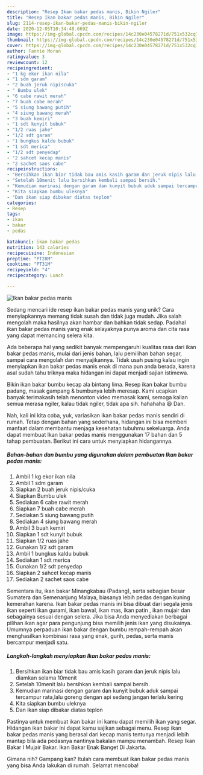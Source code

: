 ```yaml
---
description: "Resep Ikan bakar pedas manis, Bikin Ngiler"
title: "Resep Ikan bakar pedas manis, Bikin Ngiler"
slug: 2114-resep-ikan-bakar-pedas-manis-bikin-ngiler
date: 2020-12-05T10:34:48.669Z
image: https://img-global.cpcdn.com/recipes/14c230e04578271d/751x532cq70/ikan-bakar-pedas-manis-foto-resep-utama.jpg
thumbnail: https://img-global.cpcdn.com/recipes/14c230e04578271d/751x532cq70/ikan-bakar-pedas-manis-foto-resep-utama.jpg
cover: https://img-global.cpcdn.com/recipes/14c230e04578271d/751x532cq70/ikan-bakar-pedas-manis-foto-resep-utama.jpg
author: Fannie Moran
ratingvalue: 3
reviewcount: 12
recipeingredient:
- "1 kg ekor ikan nila"
- "1 sdm garam"
- "2 buah jeruk nipiscuka"
- " Bumbu ulek"
- "6 cabe rawit merah"
- "7 buah cabe merah"
- "5 siung bawang putih"
- "4 siung bawang merah"
- "3 buah kemiri"
- "1 sdt kunyit bubuk"
- "1/2 ruas jahe"
- "1/2 sdt garam"
- "1 bungkus kaldu bubuk"
- "1 sdt merica"
- "1/2 sdt penyedap"
- "2 sahcet kecap manis"
- "2 sachet saos cabe"
recipeinstructions:
- "Bersihkan ikan biar tidak bau amis kasih garam dan jeruk nipis lalu diamkan selama 10menit"
- "Setelah 10menit lalu bersihkan kembali sampai bersih."
- "Kemudian marinasi dengan garam dan kunyit bubuk aduk sampai tercampur rata,lalu goreng dengan api sedang jangan terlalu kering"
- "Kita siapkan bumbu uleknya"
- "Dan ikan siap dibakar diatas teplon"
categories:
- Resep
tags:
- ikan
- bakar
- pedas

katakunci: ikan bakar pedas 
nutrition: 143 calories
recipecuisine: Indonesian
preptime: "PT28M"
cooktime: "PT31M"
recipeyield: "4"
recipecategory: Lunch

---
```



![Ikan bakar pedas manis](https://img-global.cpcdn.com/recipes/14c230e04578271d/751x532cq70/ikan-bakar-pedas-manis-foto-resep-utama.jpg)

Sedang mencari ide resep ikan bakar pedas manis yang unik? Cara menyiapkannya memang tidak susah dan tidak juga mudah. Jika salah mengolah maka hasilnya akan hambar dan bahkan tidak sedap. Padahal ikan bakar pedas manis yang enak selayaknya punya aroma dan cita rasa yang dapat memancing selera kita.

Ada beberapa hal yang sedikit banyak mempengaruhi kualitas rasa dari ikan bakar pedas manis, mulai dari jenis bahan, lalu pemilihan bahan segar, sampai cara mengolah dan menyajikannya. Tidak usah pusing kalau ingin menyiapkan ikan bakar pedas manis enak di mana pun anda berada, karena asal sudah tahu triknya maka hidangan ini dapat menjadi sajian istimewa.

Bikin ikan bakar bumbu kecap ala bintang lima. Resep ikan bakar bumbu padang, masak gampang &amp; bumbunya lebih meresap. Kami ucapkan banyak terimakasih telah menonton video memasak kami, semoga kalian semua merasa ngiler, kalau tidak ngiler, tidak apa sih. hahahaha 😆 Dan.


Nah, kali ini kita coba, yuk, variasikan ikan bakar pedas manis sendiri di rumah. Tetap dengan bahan yang sederhana, hidangan ini bisa memberi manfaat dalam membantu menjaga kesehatan tubuhmu sekeluarga. Anda dapat membuat Ikan bakar pedas manis menggunakan 17 bahan dan 5 tahap pembuatan. Berikut ini cara untuk menyiapkan hidangannya.

<!--inarticleads1-->

##### Bahan-bahan dan bumbu yang digunakan dalam pembuatan Ikan bakar pedas manis:

1. Ambil 1 kg ekor ikan nila
1. Ambil 1 sdm garam
1. Siapkan 2 buah jeruk nipis/cuka
1. Siapkan  Bumbu ulek
1. Sediakan 6 cabe rawit merah
1. Siapkan 7 buah cabe merah
1. Sediakan 5 siung bawang putih
1. Sediakan 4 siung bawang merah
1. Ambil 3 buah kemiri
1. Siapkan 1 sdt kunyit bubuk
1. Siapkan 1/2 ruas jahe
1. Gunakan 1/2 sdt garam
1. Ambil 1 bungkus kaldu bubuk
1. Sediakan 1 sdt merica
1. Gunakan 1/2 sdt penyedap
1. Siapkan 2 sahcet kecap manis
1. Sediakan 2 sachet saos cabe


Sementara itu, ikan bakar Minangkabau (Padang), serta sebagian besar Sumatera dan Semenanjung Malaya, biasanya lebih pedas dengan kuning kemerahan karena. Ikan bakar pedas manis ini bisa dibuat dari segala jenis ikan seperti ikan gurami, ikan bawal, ikan mas, ikan patin , ikan mujair dan sebagainya sesuai dengan selera. Jika bisa Anda menyediakan berbagai pilihan ikan agar para pengunjung bisa memilih jenis ikan yang disukainya. Umumnya perpaduan ikan bakar dengan bumbu rempah-rempah akan menghasilkan kombinasi rasa yang enak, gurih, pedas, serta manis bercampur menjadi satu. 

<!--inarticleads2-->

##### Langkah-langkah menyiapkan Ikan bakar pedas manis:

1. Bersihkan ikan biar tidak bau amis kasih garam dan jeruk nipis lalu diamkan selama 10menit
1. Setelah 10menit lalu bersihkan kembali sampai bersih.
1. Kemudian marinasi dengan garam dan kunyit bubuk aduk sampai tercampur rata,lalu goreng dengan api sedang jangan terlalu kering
1. Kita siapkan bumbu uleknya
1. Dan ikan siap dibakar diatas teplon


Pastinya untuk membuat ikan bakar ini kamu dapat memilih ikan yang segar. Hidangan ikan bakar ini dapat kamu sajikan sebagai menu. Resep ikan bakar pedas manis yang berasal dari kecap manis tentunya menjadi lebih mantap bila ada pedasnya nantinya bakalan mampu menambah. Resep Ikan Bakar I Mujair Bakar. Ikan Bakar Enak Banget Di Jakarta. 

Gimana nih? Gampang kan? Itulah cara membuat ikan bakar pedas manis yang bisa Anda lakukan di rumah. Selamat mencoba!
